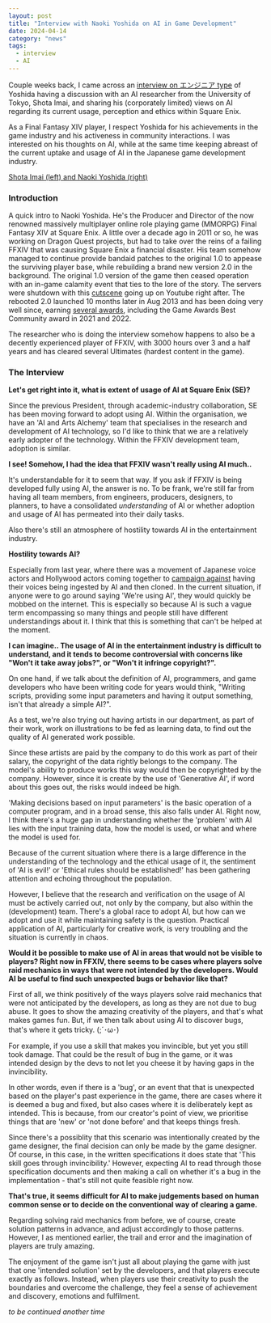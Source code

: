 ```yaml
---
layout: post
title: "Interview with Naoki Yoshida on AI in Game Development"
date: 2024-04-14
category: "news"
tags:
  - interview
  - AI
---
```


Couple weeks back, I came across an [interview on エンジニア type](https://type.jp/et/feature/27674/) of Yoshida having a discussion with an AI researcher from the University of Tokyo, Shota Imai, and sharing his (corporately limited) views on AI regarding its current usage, perception and ethics within Square Enix.

As a Final Fantasy XIV player, I respect Yoshida for his achievements in the game industry and his activeness in community interactions. I was interested on his thoughts on AI, while at the same time keeping abreast of the current uptake and usage of AI in the Japanese game development industry.

[Shota Imai (left) and Naoki Yoshida (right)](/assets/res/2024-04-14-yoshida-interview/twinshot.jpg)

### Introduction

A quick intro to Naoki Yoshida. He's the Producer and Director of the now renowned massively multiplayer online role playing game (MMORPG) Final Fantasy XIV at Square Enix. A little over a decade ago in 2011 or so, he was working on Dragon Quest projects, but had to take over the reins of a failing FFXIV that was causing Square Enix a financial disaster. His team somehow managed to continue provide bandaid patches to the original 1.0 to appease the surviving player base, while rebuilding a brand new version 2.0 in the background. The original 1.0 version of the game then ceased operation with an in-game calamity event that ties to the lore of the story. The servers were shutdown with this [cutscene](https://www.youtube.com/watch?v=1xOOFCltZuc) going up on Youtube right after. The rebooted 2.0 launched 10 months later in Aug 2013 and has been doing very well since, earning [several awards](https://na.finalfantasyxiv.com/winning/), including the Game Awards Best Community award in 2021 and 2022.

The researcher who is doing the interview somehow happens to also be a decently experienced player of FFXIV, with 3000 hours over 3 and a half years and has cleared several Ultimates (hardest content in the game).

### The Interview

**Let's get right into it, what is extent of usage of AI at Square Enix (SE)?**

Since the previous President, through academic-industry collaboration, SE has been moving forward to adopt using AI. Within the organisation, we have an 'AI and Arts Alchemy' team that specialises in the research and development of AI technology, so I'd like to think that we are a relatively early adopter of the technology. Within the FFXIV development team, adoption is similar.

**I see! Somehow, I had the idea that FFXIV wasn't really using AI much..**

It's understandable for it to seem that way. If you ask if FFXIV is being developed fully using AI, the answer is no. To be frank, we're still far from having all team members, from engineers, producers, designers, to planners, to have a consolidated _understanding_ of AI or whether adoption and usage of AI has permeated into their daily tasks.

Also there's still an atmosphere of hostility towards AI in the entertainment industry.

**Hostility towards AI?**

Especially from last year, where there was a movement of Japanese voice actors and Hollywood actors coming together to [campaign against](https://www.youtube.com/watch?v=Mo4clO_X2N4) having their voices being ingested by AI and then cloned. In the current situation, if anyone were to go around saying 'We're using AI', they would quickly be mobbed on the internet. This is especially so because AI is such a vague term encompassing so many things and people still have different understandings about it. I think that this is something that can't be helped at the moment.

**I can imagine.. The usage of AI in the entertainment industry is difficult to understand, and it tends to become controversial with concerns like "Won't it take away jobs?", or "Won't it infringe copyright?".**

On one hand, if we talk about the definition of AI, programmers, and game developers who have been writing code for years would think, "Writing scripts, providing some input parameters and having it output something, isn't that already a simple AI?".

As a test, we're also trying out having artists in our department, as part of their work, work on illustrations to be fed as learning data, to find out the quality of AI generated work possible.

Since these artists are paid by the company to do this work as part of their salary, the copyright of the data rightly belongs to the company. The model's ability to produce works this way would then be copyrighted by the company. However, since it is create by the use of 'Generative AI', if word about this goes out, the risks would indeed be high.

'Making decisions based on input parameters' is the basic operation of a computer program, and in a broad sense, this also falls under AI. Right now, I think there's a huge gap in understanding whether the 'problem' with AI lies with the input training data, how the model is used, or what and where the model is used for.

Because of the current situation where there is a large difference in the understanding of the technology and the ethical usage of it, the sentiment of 'AI is evil!' or 'Ethical rules should be established!' has been gathering attention and echoing throughout the population.

However, I believe that the research and verification on the usage of AI must be actively carried out, not only by the company, but also within the (development) team. There's a global race to adopt AI, but how can we adopt and use it while maintaining safety is the question. Practical application of AI, particularly for creative work, is very troubling and the situation is currently in chaos.

**Would it be possible to make use of AI in areas that would not be visible to players? Right now in FFXIV, there seems to be cases where players solve raid mechanics in ways that were not intended by the developers. Would AI be useful to find such unexpected bugs or behavior like that?**

First of all, we think positively of the ways players solve raid mechanics that were not anticipated by the developers, as long as they are not due to bug abuse. It goes to show the amazing creativity of the players, and that's what makes games fun. But, if we then talk about using AI to discover bugs, that's where it gets tricky. (;´･ω･)

For example, if you use a skill that makes you invincible, but yet you still took damage. That could be the result of bug in the game, or it was intended design by the devs to not let you cheese it by having gaps in the invincibility.

In other words, even if there is a 'bug', or an event that that is unexpected based on the player's past experience in the game, there are cases where it is deemed a bug and fixed, but also cases where it is deliberately kept as intended. This is because, from our creator's point of view, we prioritise things that are 'new' or 'not done before' and that keeps things fresh.

Since there's a possiblity that this scenario was intentionally created by the game designer, the final decision can only be made by the game designer. Of course, in this case, in the written specifications it does state that 'This skill goes through invincibility.' However, expecting AI to read through those specification documents and then making a call on whether it's a bug in the implementation - that's still not quite feasible right now.

**That's true, it seems difficult for AI to make judgements based on human common sense or to decide on the conventional way of clearing a game.**

Regarding solving raid mechanics from before, we of course, create solution patterns in advance, and adjust accordingly to those patterns. However, I as mentioned earlier, the trail and error and the imagination of players are truly amazing.

The enjoyment of the game isn't just all about playing the game with just that one 'intended solution' set by the developers, and that players execute exactly as follows. Instead, when players use their creativity to push the boundaries and overcome the challenge, they feel a sense of achievement and discovery, emotions and fulfilment.

_to be continued another time_
